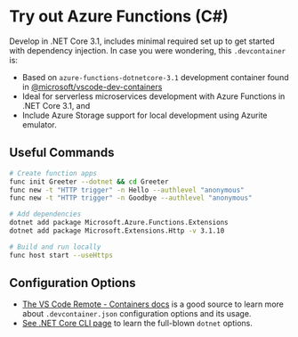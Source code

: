 # Try out Azure Functions (C#)

Develop in .NET Core 3.1, includes minimal required set up to get started with dependency injection. In case you were wondering, this `.devcontainer` is:

- Based on `azure-functions-dotnetcore-3.1` development container found in [@microsoft/vscode-dev-containers][devcontainers-repo]
- Ideal for serverless microservices development with Azure Functions in .NET Core 3.1, and
- Include Azure Storage support for local development using Azurite emulator.

## Useful Commands

```bash
# Create function apps
func init Greeter --dotnet && cd Greeter
func new -t "HTTP trigger" -n Hello --authlevel "anonymous"
func new -t "HTTP trigger" -n Goodbye --authlevel "anonymous"
```

```bash
# Add dependencies
dotnet add package Microsoft.Azure.Functions.Extensions 
dotnet add package Microsoft.Extensions.Http -v 3.1.10
```

```bash
# Build and run locally
func host start --useHttps
```

## Configuration Options

- [The VS Code Remote - Containers docs][vscode-remote-docs] is a good source to learn more about `.devcontainer.json` configuration options and its usage.
- [See .NET Core CLI page][dotnet-core-cli-docs] to learn the full-blown `dotnet` options.

[devcontainers-repo]: https://github.com/microsoft/vscode-dev-containers
[dotnet-sdk-docker-image]: https://hub.docker.com/_/microsoft-dotnet-sdk/
[azure-cli-docs]: https://docs.microsoft.com/en-us/cli/azure/get-started-with-azure-cli
[node-js-docs]: https://nodejs.dev/learn
[vscode-remote-docs]: https://code.visualstudio.com/docs/remote/containers
[dotnet-core-cli-docs]: https://docs.microsoft.com/en-us/dotnet/core/tools/